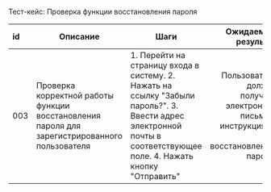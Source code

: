 Тест-кейс: Проверка функции восстановления пароля

id | Описание | Шаги | Ожидаемый результат
:--|--|--|--:
003 | Проверка корректной работы функции восстановления пароля для зарегистрированного пользователя | 1. Перейти на страницу входа в систему.   2. Нажать на ссылку "Забыли пароль?".   3. Ввести адрес электронной почты в соответствующее поле.  4. Нажать кнопку "Отправить" | Пользователь должен получить электронное письмо с инструкциями по восстановлению пароля.  
